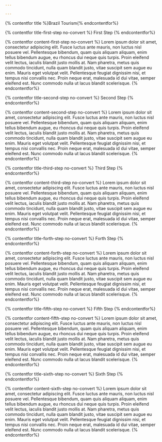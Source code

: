 ```yaml
---

---
```


{% contentfor title %}Brazil Tourism{% endcontentfor%}

{% contentfor title-first-step no-convert %}
First Step
{% endcontentfor%}

{% contentfor content-first-step no-convert %}
Lorem ipsum dolor sit amet, consectetur adipiscing elit. Fusce luctus ante mauris, non luctus nisl posuere vel. Pellentesque bibendum, quam quis aliquam aliquam, enim tellus bibendum augue, eu rhoncus dui neque quis turpis. Proin eleifend velit lectus, iaculis blandit justo mollis at. Nam pharetra, metus quis commodo tincidunt, nulla quam blandit justo, vitae suscipit sem augue eu enim. Mauris eget volutpat velit. Pellentesque feugiat dignissim nisi, et tempus nisi convallis nec. Proin neque erat, malesuada id dui vitae, semper eleifend est. Nunc commodo nulla ut lacus blandit scelerisque.
{% endcontentfor%}


{% contentfor title-second-step no-convert %}
Second Step
{% endcontentfor%}

{% contentfor content-second-step no-convert %}
Lorem ipsum dolor sit amet, consectetur adipiscing elit. Fusce luctus ante mauris, non luctus nisl posuere vel. Pellentesque bibendum, quam quis aliquam aliquam, enim tellus bibendum augue, eu rhoncus dui neque quis turpis. Proin eleifend velit lectus, iaculis blandit justo mollis at. Nam pharetra, metus quis commodo tincidunt, nulla quam blandit justo, vitae suscipit sem augue eu enim. Mauris eget volutpat velit. Pellentesque feugiat dignissim nisi, et tempus nisi convallis nec. Proin neque erat, malesuada id dui vitae, semper eleifend est. Nunc commodo nulla ut lacus blandit scelerisque.
{% endcontentfor%}


{% contentfor title-third-step no-convert %}
Third Step
{% endcontentfor%}

{% contentfor content-third-step no-convert %}
Lorem ipsum dolor sit amet, consectetur adipiscing elit. Fusce luctus ante mauris, non luctus nisl posuere vel. Pellentesque bibendum, quam quis aliquam aliquam, enim tellus bibendum augue, eu rhoncus dui neque quis turpis. Proin eleifend velit lectus, iaculis blandit justo mollis at. Nam pharetra, metus quis commodo tincidunt, nulla quam blandit justo, vitae suscipit sem augue eu enim. Mauris eget volutpat velit. Pellentesque feugiat dignissim nisi, et tempus nisi convallis nec. Proin neque erat, malesuada id dui vitae, semper eleifend est. Nunc commodo nulla ut lacus blandit scelerisque.
{% endcontentfor%}


{% contentfor title-forth-step no-convert %}
Forth Step
{% endcontentfor%}

{% contentfor content-forth-step no-convert %}
Lorem ipsum dolor sit amet, consectetur adipiscing elit. Fusce luctus ante mauris, non luctus nisl posuere vel. Pellentesque bibendum, quam quis aliquam aliquam, enim tellus bibendum augue, eu rhoncus dui neque quis turpis. Proin eleifend velit lectus, iaculis blandit justo mollis at. Nam pharetra, metus quis commodo tincidunt, nulla quam blandit justo, vitae suscipit sem augue eu enim. Mauris eget volutpat velit. Pellentesque feugiat dignissim nisi, et tempus nisi convallis nec. Proin neque erat, malesuada id dui vitae, semper eleifend est. Nunc commodo nulla ut lacus blandit scelerisque.
{% endcontentfor%}


{% contentfor title-fifth-step no-convert %}
Fifth Step
{% endcontentfor%}

{% contentfor content-fifth-step no-convert %}
Lorem ipsum dolor sit amet, consectetur adipiscing elit. Fusce luctus ante mauris, non luctus nisl posuere vel. Pellentesque bibendum, quam quis aliquam aliquam, enim tellus bibendum augue, eu rhoncus dui neque quis turpis. Proin eleifend velit lectus, iaculis blandit justo mollis at. Nam pharetra, metus quis commodo tincidunt, nulla quam blandit justo, vitae suscipit sem augue eu enim. Mauris eget volutpat velit. Pellentesque feugiat dignissim nisi, et tempus nisi convallis nec. Proin neque erat, malesuada id dui vitae, semper eleifend est. Nunc commodo nulla ut lacus blandit scelerisque.
{% endcontentfor%}


{% contentfor title-sixth-step no-convert %}
Sixth Step
{% endcontentfor%}

{% contentfor content-sixth-step no-convert %}
Lorem ipsum dolor sit amet, consectetur adipiscing elit. Fusce luctus ante mauris, non luctus nisl posuere vel. Pellentesque bibendum, quam quis aliquam aliquam, enim tellus bibendum augue, eu rhoncus dui neque quis turpis. Proin eleifend velit lectus, iaculis blandit justo mollis at. Nam pharetra, metus quis commodo tincidunt, nulla quam blandit justo, vitae suscipit sem augue eu enim. Mauris eget volutpat velit. Pellentesque feugiat dignissim nisi, et tempus nisi convallis nec. Proin neque erat, malesuada id dui vitae, semper eleifend est. Nunc commodo nulla ut lacus blandit scelerisque.
{% endcontentfor%}